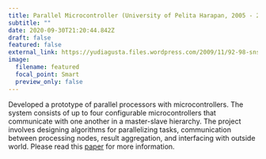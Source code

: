 ```yaml
---
title: Parallel Microcontroller (University of Pelita Harapan, 2005 - 2006)
subtitle: ""
date: 2020-09-30T21:20:44.842Z
draft: false
featured: false
external_link: https://yudiagusta.files.wordpress.com/2009/11/92-98-snsi06-16-parallel-microcontrolers-at89c52-parallel-processors-in-embedded-system-application-of-robotics.pdf
image:
  filename: featured
  focal_point: Smart
  preview_only: false
---
```

<!--StartFragment-->

Developed a prototype of parallel processors with microcontrollers. The system consists of up to four configurable microcontrollers that communicate with one another in a master-slave hierarchy. The project involves designing algorithms for parallelizing tasks, communication between processing nodes, result aggregation, and interfacing with outside world. Please read this [paper](https://yudiagusta.files.wordpress.com/2009/11/92-98-snsi06-16-parallel-microcontrolers-at89c52-parallel-processors-in-embedded-system-application-of-robotics.pdf) for more information.

<!--EndFragment-->